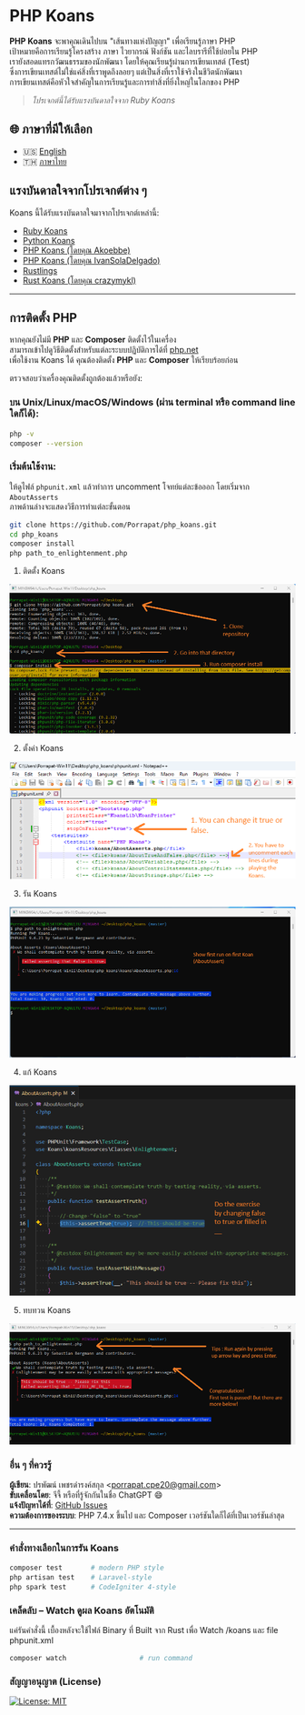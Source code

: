 # PHP Koans

**PHP Koans** จะพาคุณเดินไปบน "เส้นทางแห่งปัญญา" เพื่อเรียนรู้ภาษา PHP  
เป้าหมายคือการเรียนรู้โครงสร้าง ภาษา ไวยากรณ์ ฟังก์ชัน และไลบรารีที่ใช้บ่อยใน PHP  
เรายังสอดแทรกวัฒนธรรมของนักพัฒนา โดยให้คุณเรียนรู้ผ่านการเขียนเทสต์ (Test)  
ซึ่งการเขียนเทสต์ไม่ใช่แค่สิ่งที่เราพูดถึงลอยๆ แต่เป็นสิ่งที่เราใช้จริงในชีวิตนักพัฒนา  
การเขียนเทสต์คือหัวใจสำคัญในการเรียนรู้และการทำสิ่งที่ยิ่งใหญ่ในโลกของ PHP

> _โปรเจกต์นี้ได้รับแรงบันดาลใจจาก Ruby Koans_

## 🌐 ภาษาที่มีให้เลือก

- 🇺🇸 [English](readme.md)
- 🇹🇭 [ภาษาไทย](readme_th.md)

## แรงบันดาลใจจากโปรเจกต์ต่าง ๆ

Koans นี้ได้รับแรงบันดาลใจมาจากโปรเจกต์เหล่านี้:

- [Ruby Koans](https://github.com/edgecase/ruby_koans)
- [Python Koans](https://github.com/gregmalcolm/python_koans)
- [PHP Koans (โดยคุณ Akoebbe)](https://github.com/akoebbe/php_koans.git)
- [PHP Koans (โดยคุณ IvanSolaDelgado)](https://github.com/540/php_koans.git)
- [Rustlings](https://github.com/rust-lang/rustlings)
- [Rust Koans (โดยคุณ crazymykl)](https://github.com/crazymykl/rust-koans)

---

## การติดตั้ง PHP

หากคุณยังไม่มี **PHP** และ **Composer** ติดตั้งไว้ในเครื่อง  
สามารถเข้าไปดูวิธีติดตั้งสำหรับแต่ละระบบปฏิบัติการได้ที่ [php.net](https://www.php.net)  
เพื่อใช้งาน Koans ได้ คุณต้องติดตั้ง **PHP** และ **Composer** ให้เรียบร้อยก่อน

ตรวจสอบว่าเครื่องคุณติดตั้งถูกต้องแล้วหรือยัง:

### บน Unix/Linux/macOS/Windows (ผ่าน terminal หรือ command line ใดก็ได้):

```bash
php -v
composer --version
```

### เริ่มต้นใช้งาน:

ให้ดูไฟล์ `phpunit.xml` แล้วทำการ uncomment โจทย์แต่ละข้อออก โดยเริ่มจาก `AboutAsserts`  
ภาพด้านล่างจะแสดงวิธีการทำแต่ละขั้นตอน

```bash
git clone https://github.com/Porrapat/php_koans.git
cd php_koans
composer install
php path_to_enlightenment.php
```

1. ติดตั้ง Koans

![img1.png](screenshots/01_installing_php_koans.png)

2. ตั้งค่า Koans

![img2.png](screenshots/02_configuration_php_koans.png)

3. รัน Koans

![img3.png](screenshots/03_first_run_koans.png)

4. แก้ Koans

![img4.png](screenshots/04_fix_things_disrupt_your_mind.png)

5. ทบทวน Koans

![img5.png](screenshots/05_run_koans_again.png)


### อื่น ๆ ที่ควรรู้

**ผู้เขียน**: ปรพัฒน์ เพชรดำรงค์สกุล <<porrapat.cpe20@gmail.com>>  
**ขับเคลื่อนโดย**: จีจี้ หรือที่รู้จักกันในชื่อ ChatGPT 😄  
**แจ้งปัญหาได้ที่**: [GitHub Issues](https://github.com/Porrapat/php_koans/issues)  
**ความต้องการของระบบ**: PHP 7.4.x ขึ้นไป และ Composer เวอร์ชันใดก็ได้ที่เป็นเวอร์ชันล่าสุด

---

### คำสั่งทางเลือกในการรัน Koans

```bash
composer test       # modern PHP style
php artisan test    # Laravel-style
php spark test      # CodeIgniter 4-style
```

### เคล็ดลับ – Watch ดูผล Koans อัตโนมัติ

แค่รันคำสั่งนี้ เบื้องหลังจะใช้ไฟล์ Binary ที่ Built จาก Rust เพื่อ Watch /koans และ file phpunit.xml

```bash
composer watch                  # run command
```

### สัญญาอนุญาต (License)

[![License: MIT](https://img.shields.io/badge/License-MIT-yellow.svg)](https://opensource.org/licenses/MIT)